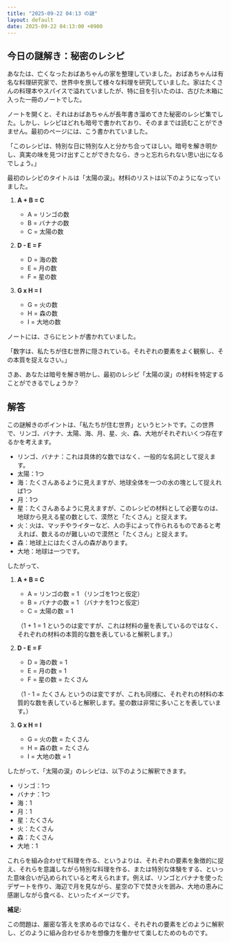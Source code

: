 ```yaml
---
title: "2025-09-22 04:13 の謎"
layout: default
date: 2025-09-22 04:13:00 +0900
---
```

## 今日の謎解き：秘密のレシピ

あなたは、亡くなったおばあちゃんの家を整理していました。おばあちゃんは有名な料理研究家で、世界中を旅して様々な料理を研究していました。家はたくさんの料理本やスパイスで溢れていましたが、特に目を引いたのは、古びた木箱に入った一冊のノートでした。

ノートを開くと、それはおばあちゃんが長年書き溜めてきた秘密のレシピ集でした。しかし、レシピはどれも暗号で書かれており、そのままでは読むことができません。最初のページには、こう書かれていました。

「このレシピは、特別な日に特別な人と分かち合ってほしい。暗号を解き明かし、真実の味を見つけ出すことができたなら、きっと忘れられない思い出になるでしょう。」

最初のレシピのタイトルは「太陽の涙」。材料のリストは以下のようになっていました。

1.  **A + B = C**
    *   A = リンゴの数
    *   B = バナナの数
    *   C = 太陽の数

2.  **D - E = F**
    *   D = 海の数
    *   E = 月の数
    *   F = 星の数

3.  **G x H = I**
    *   G = 火の数
    *   H = 森の数
    *   I = 大地の数

ノートには、さらにヒントが書かれていました。

「数字は、私たちが住む世界に隠されている。それぞれの要素をよく観察し、その本質を捉えなさい。」

さあ、あなたは暗号を解き明かし、最初のレシピ「太陽の涙」の材料を特定することができるでしょうか？

## 解答

この謎解きのポイントは、「私たちが住む世界」というヒントです。この世界で、リンゴ、バナナ、太陽、海、月、星、火、森、大地がそれぞれいくつ存在するかを考えます。

*   リンゴ、バナナ：これは具体的な数ではなく、一般的な名詞として捉えます。
*   太陽：1つ
*   海：たくさんあるように見えますが、地球全体を一つの水の塊として捉えれば1つ
*   月：1つ
*   星：たくさんあるように見えますが、このレシピの材料として必要なのは、地球から見える星の数として、漠然と「たくさん」と捉えます。
*   火：火は、マッチやライターなど、人の手によって作られるものであると考えれば、数えるのが難しいので漠然と「たくさん」と捉えます。
*   森：地球上にはたくさんの森があります。
*   大地：地球は一つです。

したがって、

1.  **A + B = C**
    *   A = リンゴの数 = 1 （リンゴを1つと仮定）
    *   B = バナナの数 = 1 （バナナを1つと仮定）
    *   C = 太陽の数 = 1

    （1 + 1 = 1 というのは変ですが、これは材料の量を表しているのではなく、それぞれの材料の本質的な数を表していると解釈します。）

2.  **D - E = F**
    *   D = 海の数 = 1
    *   E = 月の数 = 1
    *   F = 星の数 = たくさん

    （1 - 1 = たくさん というのは変ですが、これも同様に、それぞれの材料の本質的な数を表していると解釈します。星の数は非常に多いことを表しています。）

3.  **G x H = I**
    *   G = 火の数 = たくさん
    *   H = 森の数 = たくさん
    *   I = 大地の数 = 1

したがって、「太陽の涙」のレシピは、以下のように解釈できます。

*   リンゴ：1つ
*   バナナ：1つ
*   海：1
*   月：1
*   星：たくさん
*   火：たくさん
*   森：たくさん
*   大地：1

これらを組み合わせて料理を作る、というよりは、それぞれの要素を象徴的に捉え、それらを意識しながら特別な料理を作る、または特別な体験をする、といった意味合いが込められていると考えられます。例えば、リンゴとバナナを使ったデザートを作り、海辺で月を見ながら、星空の下で焚き火を囲み、大地の恵みに感謝しながら食べる、といったイメージです。

**補足:**

この問題は、厳密な答えを求めるのではなく、それぞれの要素をどのように解釈し、どのように組み合わせるかを想像力を働かせて楽しむためのものです。
